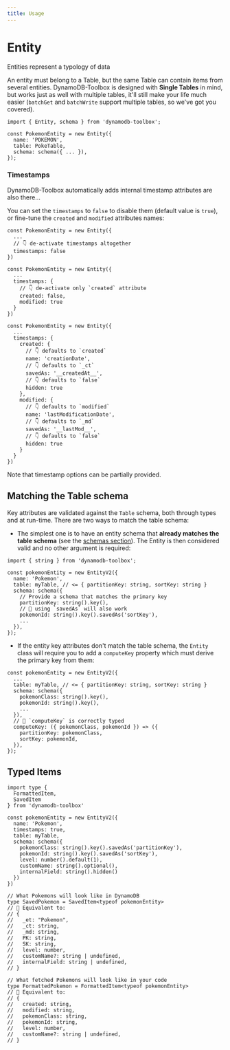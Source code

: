 ```yaml
---
title: Usage
---
```


# Entity

Entities represent a typology of data

An entity must belong to a Table, but the same Table can contain items from several entities. DynamoDB-Toolbox is designed with **Single Tables** in mind, but works just as well with multiple tables, it'll still make your life much easier (`batchGet` and `batchWrite` support multiple tables, so we've got you covered).

```tsx
import { Entity, schema } from 'dynamodb-toolbox';

const PokemonEntity = new Entity({
  name: 'POKEMON',
  table: PokeTable,
  schema: schema({ ... }),
});
```

### Timestamps

DynamoDB-Toolbox automatically adds internal timestamp attributes are also there...

You can set the `timestamps` to `false` to disable them (default value is `true`), or fine-tune the `created` and `modified` attributes names:

```tsx
const PokemonEntity = new Entity({
  ...
  // 👇 de-activate timestamps altogether
  timestamps: false
})

const PokemonEntity = new Entity({
  ...
  timestamps: {
    // 👇 de-activate only `created` attribute
    created: false,
    modified: true
  }
})

const PokemonEntity = new Entity({
  ...
  timestamps: {
    created: {
      // 👇 defaults to `created`
      name: 'creationDate',
      // 👇 defaults to `_ct`
      savedAs: '__createdAt__',
      // 👇 defaults to `false`
      hidden: true
    },
    modified: {
      // 👇 defaults to `modified`
      name: 'lastModificationDate',
      // 👇 defaults to `_md`
      savedAs: '__lastMod__',
      // 👇 defaults to `false`
      hidden: true
    }
  }
})
```

Note that timestamp options can be partially provided.

## Matching the Table schema

Key attributes are validated against the `Table` schema, both through types and at run-time. There are two ways to match the table schema:

- The simplest one is to have an entity schema that **already matches the table schema** (see the [schemas section](TODO)). The Entity is then considered valid and no other argument is required:

```tsx
import { string } from 'dynamodb-toolbox';

const pokemonEntity = new EntityV2({
  name: 'Pokemon',
  table: myTable, // <= { partitionKey: string, sortKey: string }
  schema: schema({
    // Provide a schema that matches the primary key
    partitionKey: string().key(),
    // 🙌 using `savedAs` will also work
    pokemonId: string().key().savedAs('sortKey'),
    ...
  }),
});
```

- If the entity key attributes don't match the table schema, the `Entity` class will require you to add a `computeKey` property which must derive the primary key from them:

```tsx
const pokemonEntity = new EntityV2({
  ...
  table: myTable, // <= { partitionKey: string, sortKey: string }
  schema: schema({
    pokemonClass: string().key(),
    pokemonId: string().key(),
    ...
  }),
  // 🙌 `computeKey` is correctly typed
  computeKey: ({ pokemonClass, pokemonId }) => ({
    partitionKey: pokemonClass,
    sortKey: pokemonId,
  }),
});
```

## Typed Items

```tsx
import type {
  FormattedItem,
  SavedItem
} from 'dynamodb-toolbox'

const pokemonEntity = new EntityV2({
  name: 'Pokemon',
  timestamps: true,
  table: myTable,
  schema: schema({
    pokemonClass: string().key().savedAs('partitionKey'),
    pokemonId: string().key().savedAs('sortKey'),
    level: number().default(1),
    customName: string().optional(),
    internalField: string().hidden()
  })
})

// What Pokemons will look like in DynamoDB
type SavedPokemon = SavedItem<typeof pokemonEntity>
// 🙌 Equivalent to:
// {
//   _et: "Pokemon",
//   _ct: string,
//   _md: string,
//   PK: string,
//   SK: string,
//   level: number,
//   customName?: string | undefined,
//   internalField: string | undefined,
// }

// What fetched Pokemons will look like in your code
type FormattedPokemon = FormattedItem<typeof pokemonEntity>
// 🙌 Equivalent to:
// {
//   created: string,
//   modified: string,
//   pokemonClass: string,
//   pokemonId: string,
//   level: number,
//   customName?: string | undefined,
// }
```
